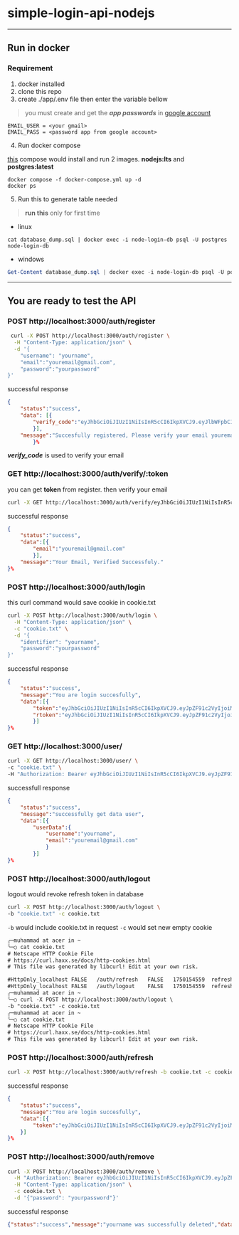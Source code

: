 # simple-login-api-nodejs

---

## Run in docker

### Requirement

1. docker installed
2. clone this repo 
3. create ./app/.env file then enter the variable bellow
  > you must create and get the **_app passwords_** in [google account](https://myaccount.google.com/apppasswords)

```
EMAIL_USER = <your gmail>
EMAIL_PASS = <password app from google account>

```

4. Run docker compose

[this](./docker-compose.yml) compose would install and run 2 images. **nodejs:lts** and **postgres:latest**

```shell
docker compose -f docker-compose.yml up -d
docker ps
```

5. Run this to generate table needed
> **run this** only for first time
- linux
```shell
cat database_dump.sql | docker exec -i node-login-db psql -U postgres node-login-db
```
- windows
```powershell
Get-Content database_dump.sql | docker exec -i node-login-db psql -U postgres node-login-db
```

---

## You are ready to test the API

### POST http://localhost:3000/auth/register

```bash
 curl -X POST http://localhost:3000/auth/register \
  -H "Content-Type: application/json" \
  -d '{
    "username": "yourname",
    "email":"youremail@gmail.com",
    "password":"yourpassword"
}'
```

successful response

```json
{
    "status":"success",
    "data": [{
        "verify_code":"eyJhbGciOiJIUzI1NiIsInR5cCI6IkpXVCJ9.eyJlbWFpbCI6InlvdXJlbWFpbEBnbWFpbC5jb20iLCJpYXQiOjE3NDk1NDU5NjcsImV4cCI6MTc0OTcyNTk2N30.0-_xAFIsTOsw9Bbrq_UYZwuZWFvllJTmyWLgvdKnTu8"
        }],
    "message":"Succesfully registered, Please verify your email youremail@gmail.com to complete registration."
        }%
```

_**verify_code**_ is used to verify your email 

### GET http://localhost:3000/auth/verify/:token

you can get **token** from register. then verify your email

```bash
curl -X GET http://localhost:3000/auth/verify/eyJhbGciOiJIUzI1NiIsInR5cCI6IkpXVCJ9.eyJlbWFpbCI6InlvdXJlbWFpbEBnbWFpbC5jb20iLCJpYXQiOjE3NDk1NDU5NjcsImV4cCI6MTc0OTcyNTk2N30.0-_xAFIsTOsw9Bbrq_UYZwuZWFvllJTmyWLgvdKnTu8

```

successful response
```json
{
    "status":"success",
    "data":[{
        "email":"youremail@gmail.com"
        }],
    "message":"Your Email, Verified Successfuly."
}%
```

### POST http://localhost:3000/auth/login

this curl command would save cookie in cookie.txt
```bash
curl -X POST http://localhost:3000/auth/login \
  -H "Content-Type: application/json" \
  -c "cookie.txt" \
  -d '{
    "identifier": "yourname",
    "password":"yourpassword"
}'
```
successful response
```json
{
    "status":"success",
    "message":"You are login succesfully",
    "data":[{
        "token":"eyJhbGciOiJIUzI1NiIsInR5cCI6IkpXVCJ9.eyJpZF91c2VyIjoiMDA3MTQ3ZDktNWI1ZC00ZGI4LTg2Y2YtYzdhN2QzYWY2MzlkIiwidXNlcm5hbWUiOiJ5b3VybmFtZSIsImVtYWlsIjoieW91cmVtYWlsQGdtYWlsLmNvbSIsImlhdCI6MTc0OTU0NzQzNywiZXhwIjoxNzQ5NTQ3NzM3fQ.IIsM68Ig7LAEWdk2DBLa6eMUpBO18VsoMlJ7G5x0u2A",
        "rtoken":"eyJhbGciOiJIUzI1NiIsInR5cCI6IkpXVCJ9.eyJpZF91c2VyIjoiMDA3MTQ3ZDktNWI1ZC00ZGI4LTg2Y2YtYzdhN2QzYWY2MzlkIiwidXNlcm5hbWUiOiJ5b3VybmFtZSIsImVtYWlsIjoieW91cmVtYWlsQGdtYWlsLmNvbSIsImlhdCI6MTc0OTU0NzQzNywiZXhwIjoxNzUwMTUyMjM3fQ.YYIlU-BkTMVNcl1YnfAcxXN-yPXc1deuXzCLXwCX7qs"
        }]
}% 
```

### GET http://localhost:3000/user/
```bash
curl -X GET http://localhost:3000/user/ \
-c "cookie.txt" \
-H "Authorization: Bearer eyJhbGciOiJIUzI1NiIsInR5cCI6IkpXVCJ9.eyJpZF91c2VyIjoiMDA3MTQ3ZDktNWI1ZC00ZGI4LTg2Y2YtYzdhN2QzYWY2MzlkIiwidXNlcm5hbWUiOiJ5b3VybmFtZSIsImVtYWlsIjoieW91cmVtYWlsQGdtYWlsLmNvbSIsImlhdCI6MTc0OTU0ODcxOSwiZXhwIjoxNzQ5NTQ5MDE5fQ.3GS-15oBAawfS1jtklbC7M44oOQmGPbEIKNpE-fc5-M"
```
successfull response
```json
{
    "status":"success",
    "message":"successfully get data user",
    "data":[{
        "userData":{
            "username":"yourname",
            "email":"youremail@gmail.com"
            }
        }]
}%
```

### POST http://localhost:3000/auth/logout
logout would revoke refresh token in database

```bash
curl -X POST http://localhost:3000/auth/logout \
-b "cookie.txt" -c cookie.txt
```
`-b` would include cookie.txt in request
`-c` would set new empty cookie


```txt
╭─muhammad at acer in ~
╰─○ cat cookie.txt                                 
# Netscape HTTP Cookie File
# https://curl.haxx.se/docs/http-cookies.html
# This file was generated by libcurl! Edit at your own risk.

#HttpOnly_localhost	FALSE	/auth/refresh	FALSE	1750154559	refreshTokenRefresh	eyJhbGciOiJIUzI1NiIsInR5cCI6IkpXVCJ9.eyJpZF91c2VyIjoiMDA3MTQ3ZDktNWI1ZC00ZGI4LTg2Y2YtYzdhN2QzYWY2MzlkIiwidXNlcm5hbWUiOiJ5b3VybmFtZSIsImVtYWlsIjoieW91cmVtYWlsQGdtYWlsLmNvbSIsImlhdCI6MTc0OTU0OTc1OSwiZXhwIjoxNzUwMTU0NTU5fQ.7mKIHQKePlvJPG9plEeS2efkwFFr5QConRzrnjzi63U
#HttpOnly_localhost	FALSE	/auth/logout	FALSE	1750154559	refreshTokenLogout	eyJhbGciOiJIUzI1NiIsInR5cCI6IkpXVCJ9.eyJpZF91c2VyIjoiMDA3MTQ3ZDktNWI1ZC00ZGI4LTg2Y2YtYzdhN2QzYWY2MzlkIiwidXNlcm5hbWUiOiJ5b3VybmFtZSIsImVtYWlsIjoieW91cmVtYWlsQGdtYWlsLmNvbSIsImlhdCI6MTc0OTU0OTc1OSwiZXhwIjoxNzUwMTU0NTU5fQ.7mKIHQKePlvJPG9plEeS2efkwFFr5QConRzrnjzi63U
╭─muhammad at acer in ~
╰─○ curl -X POST http://localhost:3000/auth/logout \
-b "cookie.txt" -c cookie.txt
╭─muhammad at acer in ~
╰─○ cat cookie.txt                                  
# Netscape HTTP Cookie File
# https://curl.haxx.se/docs/http-cookies.html
# This file was generated by libcurl! Edit at your own risk.
```

### POST http://localhost:3000/auth/refresh
```bash
curl -X POST http://localhost:3000/auth/refresh -b cookie.txt -c cookie.txt
```

successful response
```json
{
    "status":"success",
    "message":"You are login succesfully",
    "data":[{
        "token":"eyJhbGciOiJIUzI1NiIsInR5cCI6IkpXVCJ9.eyJpZF91c2VyIjoiMDA3MTQ3ZDktNWI1ZC00ZGI4LTg2Y2YtYzdhN2QzYWY2MzlkIiwidXNlcm5hbWUiOiJ5b3VybmFtZSIsImVtYWlsIjoieW91cmVtYWlsQGdtYWlsLmNvbSIsImlhdCI6MTc0OTU1MDA5NywiZXhwIjoxNzQ5NTUwMzk3fQ.cppRsoLj8KPPfJFkMyeKtJp-wXXfZQ3YFBXV_XqH8-Y"
    }]
}%    
```

### POST http://localhost:3000/auth/remove
```bash
curl -X POST http://localhost:3000/auth/remove \
  -H "Authorization: Bearer eyJhbGciOiJIUzI1NiIsInR5cCI6IkpXVCJ9.eyJpZF91c2VyIjoiMDA3MTQ3ZDktNWI1ZC00ZGI4LTg2Y2YtYzdhN2QzYWY2MzlkIiwidXNlcm5hbWUiOiJ5b3VybmFtZSIsImVtYWlsIjoieW91cmVtYWlsQGdtYWlsLmNvbSIsImlhdCI6MTc0OTU1MDc1NCwiZXhwIjoxNzQ5NTUxMDU0fQ.DWl_sXy3q3aHUGP_q_XGp6WU9y_iNKnqz0XhDOgSMAs" \
  -H "Content-Type: application/json" \
  -c cookie.txt \
  -d '{"password": "yourpassword"}'

```

successful response
```json
{"status":"success","message":"yourname was successfully deleted","data":[]}
```

